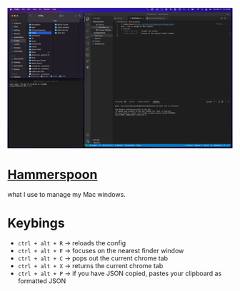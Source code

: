 ![programming enviroment](./resources/code_screenshot.png)
# [Hammerspoon](https://github.com/Hammerspoon/hammerspoon)
what I use to manage my Mac windows.
# Keybings
- `ctrl + alt + R` -> reloads the config
- `ctrl + alt + F` -> focuses on the nearest finder window
- `ctrl + alt + C` -> pops out the current chrome tab
- `ctrl + alt + X` -> returns the current chrome tab
- `ctrl + alt + P` -> if you have JSON copied, pastes your clipboard as formatted JSON